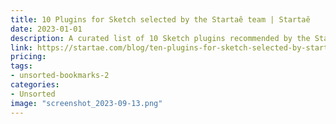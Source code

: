 ```yaml
---
title: 10 Plugins for Sketch selected by the Startaê team | Startaê
date: 2023-01-01
description: A curated list of 10 Sketch plugins recommended by the Startaê team.
link: https://startae.com/blog/ten-plugins-for-sketch-selected-by-startae/
pricing: 
tags: 
- unsorted-bookmarks-2 
categories: 
- Unsorted 
image: "screenshot_2023-09-13.png"
---
```

